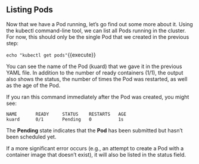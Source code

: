 ## Listing Pods
Now that we have a Pod running, let’s go find out some more about it. Using the kubectl command-line tool, we can list all Pods running in the cluster. For now, this should only be the single Pod that we created in the previous step:

`echo "kubectl get pods"`{{execute}}


You can see the name of the Pod (kuard) that we gave it in the previous YAML file. In addition to the number of ready containers (1/1), the output also shows the status, the number of times the Pod was restarted, as well as the age of the Pod.

If you ran this command immediately after the Pod was created, you might see:
```
NAME       READY     STATUS    RESTARTS   AGE
kuard      0/1       Pending   0          1s

```

The **Pending** state indicates that the **Pod** has been submitted but hasn’t been scheduled yet.

If a more significant error occurs (e.g., an attempt to create a Pod with a container image that doesn’t exist), it will also be listed in the status field.
